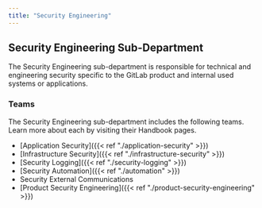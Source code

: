 ```yaml
---
title: "Security Engineering"
---
```


## Security Engineering Sub-Department

The Security Engineering sub-department is responsible for technical and engineering security specific to the GitLab product and internal used systems or applications.

### Teams

The Security Engineering sub-department includes the following teams. Learn more about each by visiting their Handbook pages.

- [Application Security]({{< ref "./application-security" >}})
- [Infrastructure Security]({{< ref "./infrastructure-security" >}})
- [Security Logging]({{< ref "./security-logging" >}})
- [Security Automation]({{< ref "./automation" >}})
- Security External Communications
- [Product Security Engineering]({{< ref "./product-security-engineering" >}})
